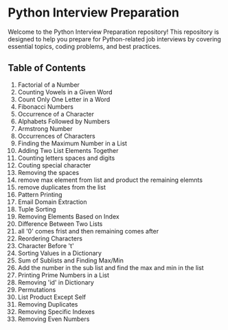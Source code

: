 # Python Interview Preparation

Welcome to the Python Interview Preparation repository! This repository is designed to help you prepare for Python-related job interviews by covering essential topics, coding problems, and best practices.

## Table of Contents

1. Factorial of a Number
2. Counting Vowels in a Given Word
3. Count Only One Letter in a Word
4. Fibonacci Numbers
5. Occurrence of a Character
6. Alphabets Followed by Numbers
7. Armstrong Number
8. Occurrences of Characters
9. Finding the Maximum Number in a List
10. Adding Two List Elements Together
11. Counting letters spaces and digits
12. Couting special character
13. Removing the spaces
14. remove max element from list and product the remaining elemnts
15. remove duplicates from the list
16. Pattern Printing
17. Email Domain Extraction
18. Tuple Sorting
19. Removing Elements Based on Index
20. Difference Between Two Lists
21. all '0' comes frist and then remaining comes after
22. Reordering Characters
23. Character Before 't'
24. Sorting Values in a Dictionary
25. Sum of Sublists and Finding Max/Min
26. Add the number in the sub list and find the max and min in the list
27. Printing Prime Numbers in a List
28. Removing 'id' in Dictionary
29. Permutations
30. List Product Except Self
31. Removing Duplicates
32. Removing Specific Indexes
33. Removing Even Numbers

